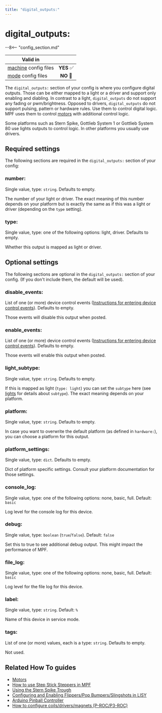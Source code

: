 ```yaml
---
title: "digital_outputs:"
---
```


# digital_outputs:


--8<-- "config_section.md"

| Valid in | |
|-----|:----:|
|[machine](instructions/machine_config.md) config files |**YES** :white_check_mark:|
|[mode](instructions/mode_config.md) config files|**NO** :no_entry_sign:|

The `digital_outputs:` section of your config is where you configure
digital outputs. Those can be either mapped to a light or a driver and
support only enabling and diabling. In contrast to a light,
`digital_outputs` do not support any fading or pwm/brightness. Opposed
to drivers, `digital_outputs` do not support pulsing, pattern or
hardware rules. Use them to control digital logic. MPF uses them to
control [motors](motors.md) with
additional control logic.

Some platforms such as Stern Spike, Gottlieb System 1 or Gottlieb System
80 use lights outputs to control logic. In other platforms you usually
use drivers.

## Required settings

The following sections are required in the `digital_outputs:` section of
your config:

### number:

Single value, type: `string`. Defaults to empty.

The number of your light or driver. The exact meaning of this number
depends on your platform but is exactly the same as if this was a light
or driver (depending on the `type` setting).

### type:

Single value, type: one of the following options: light, driver.
Defaults to empty.

Whether this output is mapped as light or driver.

## Optional settings

The following sections are optional in the `digital_outputs:` section of
your config. (If you don't include them, the default will be used).

### disable_events:

List of one (or more) device control events
([Instructions for entering device control events](instructions/device_control_events.md)). Defaults to empty.

Those events will disable this output when posted.

### enable_events:

List of one (or more) device control events
([Instructions for entering device control events](instructions/device_control_events.md)). Defaults to empty.

Those events will enable this output when posted.

### light_subtype:

Single value, type: `string`. Defaults to empty.

If this is mapped as light (`type: light`) you can set the `subtype`
here (see [lights](lights.md) for
details about `subtype`). The exact meaning depends on your platform.

### platform:

Single value, type: `string`. Defaults to empty.

In case you want to overwrite the default platform (as defined in
`hardware:`), you can choose a platform for this output.

### platform_settings:

Single value, type: `dict`. Defaults to empty.

Dict of platform specific settings. Consult your platform documentation
for those settings.

### console_log:

Single value, type: one of the following options: none, basic, full.
Default: `basic`

Log level for the console log for this device.

### debug:

Single value, type: `boolean` (`true`/`false`). Default: `false`

Set this to true to see additional debug output. This might impact the
performance of MPF.

### file_log:

Single value, type: one of the following options: none, basic, full.
Default: `basic`

Log level for the file log for this device.

### label:

Single value, type: `string`. Default: `%`

Name of this device in service mode.

### tags:

List of one (or more) values, each is a type: `string`. Defaults to
empty.

Not used.

## Related How To guides

* [Motors](../mechs/motors.md)
* [How to use Step Stick Steppers in MPF](../hardware/stepstick.md)
* [Using the Stern Spike Trough](../mechs/troughs/spike_trough.md)
* [Configuring and Enabling Flippers/Pop Bumpers/Slingshots in LISY](../hardware/lisy/flippers_slings_popbumpers.md)
* [Arduino Pinball Controller](../hardware/apc/index.md)
* [How to configure coils/drivers/magnets (P-ROC/P3-ROC)](../hardware/multimorphic/drivers.md)
